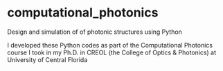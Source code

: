 # computational_photonics
Design and simulation of of photonic structures using Python 

I developed these Python codes as part of the Computational Photonics course I took in my Ph.D. in CREOL (the College of Optics & Photonics) at University of Central Florida
